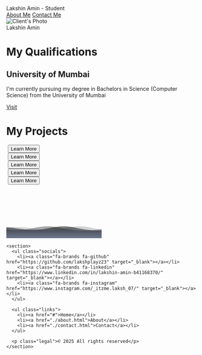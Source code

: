 <!DOCTYPE html>
<html lang="en">
<head>
  <meta charset="UTF-8" />
  <meta name="viewport" content="width=device-width, initial-scale=1.0" />
  <title>Lakshin's Portfolio</title>
  <link rel="stylesheet" href="test.css" />
  <link rel="stylesheet" href="https://cdnjs.cloudflare.com/ajax/libs/font-awesome/6.4.0/css/all.min.css"
        integrity="sha512-iecdLmaskl7CVkqkXNQ/ZH/XLlvWZOJyj7Yy7tcenmpD1ypASozpmT/E0iPtmFIB46ZmdtAc9eNBvH0H/ZpiBw=="
        crossorigin="anonymous" referrerpolicy="no-referrer" />
  <link href="https://fonts.googleapis.com/css2?family=Poppins:wght@400;500;600&display=swap" rel="stylesheet" />
</head>
<body>
  <div class="navbar">
    <div class="left">
      <span>Lakshin Amin - Student</span>
    </div>
    <div class="center">
      <a href="./about.html">About Me</a>
      <a href="./contact.html">Contact Me</a>
    </div>
  </div>

  <div class="main">
    <div class="client-info">
      <img class="photo" src="./media/dp.jpg" alt="Client's Photo">
      <div class="name">Lakshin Amin</div>
    </div>
  </div>

  <div class="text">
    <h1>My Qualifications</h1>
  </div>

  <div class="container">
    <div class="card">
      <div class="circle">
        <h2>University of Mumbai</h2>
      </div>
      <div class="content">
        <p>I'm currently pursuing my degree in Bachelors in Science (Computer Science) from the University of Mumbai</p>
        <a href="https://mu.ac.in/" target="_blank">Visit</a>
      </div>
    </div>
  </div>

  <div class="text">
    <h1>My Projects</h1>
  </div>

  <div class="project_card_container">
    <div class="project_card">
      <img src="./media/image01.jpg" alt="">
      <button class="project_button">Learn More</button>
    </div>
    <div class="project_card">
      <img src="./media/image1.jpg" alt="">
      <button class="project_button">Learn More</button>
    </div>
    <div class="project_card">
      <img src="./media/image2.jpg" alt="">
      <button class="project_button">Learn More</button>
    </div>
    <div class="project_card">
      <img src="./media/image3.jpg" alt="">
      <button class="project_button">Learn More</button>
    </div>
    <div class="project_card">
      <img src="./media/image4.jpg" alt="">
      <button class="project_button">Learn More</button>
    </div>
  </div>

  <footer>
    <div class="background">
      <svg version="1.1" xmlns="http://www.w3.org/2000/svg"
           xmlns:xlink="http://www.w3.org/1999/xlink" x="0px" y="0px"
           width="50%" height="100%" viewBox="0 0 1600 900">
        <defs>
          <linearGradient id="bg" x2="0%" y2="100%">
            <stop offset="0%" style="stop-color: rgba(0, 0, 0, 0.6)"></stop>
            <stop offset="100%" style="stop-color: rgba(38, 89, 190, 0.06)"></stop>
          </linearGradient>
          <path id="wave" fill="url(#bg)" d="M-363.852,502.589c0,0,236.988-41.997,505.475,0
          s371.981,38.998,575.971,0s293.985-39.278,505.474,5.859s493.475,48.368,716.963-4.995v560.106H-363.852V502.589z"></path>
        </defs>
        <g>
          <use xlink:href="#wave" opacity=".3">
            <animateTransform attributeName="transform" attributeType="XML" type="translate"
                              dur="8s" calcMode="spline"
                              values="270 230; -334 180; 270 230" keyTimes="0; .5; 1"
                              keySplines="0.42, 0, 0.58, 1.0;0.42, 0, 0.58, 1.0"
                              repeatCount="indefinite" />
          </use>
          <use xlink:href="#wave" opacity=".6">
            <animateTransform attributeName="transform" attributeType="XML" type="translate"
                              dur="6s" calcMode="spline"
                              values="-270 230;243 220;-270 230" keyTimes="0; .6; 1"
                              keySplines="0.42, 0, 0.58, 1.0;0.42, 0, 0.58, 1.0"
                              repeatCount="indefinite" />
          </use>
          <use xlink:href="#wave" opacity=".9">
            <animateTransform attributeName="transform" attributeType="XML" type="translate"
                              dur="4s" calcMode="spline"
                              values="0 230;-140 200;0 230" keyTimes="0; .4; 1"
                              keySplines="0.42, 0, 0.58, 1.0;0.42, 0, 0.58, 1.0"
                              repeatCount="indefinite" />
          </use>
        </g>
      </svg>
    </div>

    <section>
      <ul class="socials">
        <li><a class="fa-brands fa-github" href="https://github.com/lakshplayz23" target="_blank"></a></li>
        <li><a class="fa-brands fa-linkedin" href="https://www.linkedin.com/in/lakshin-amin-b41168370/" target="_blank"></a></li>
        <li><a class="fa-brands fa-instagram" href="https://www.instagram.com/_itzme.laksh_07/" target="_blank"></a></li>
      </ul>

      <ul class="links">
        <li><a href="#">Home</a></li>
        <li><a href="./about.html">About</a></li>
        <li><a href="./contact.html">Contact</a></li>
      </ul>

      <p class="legal">© 2025 All rights reserved</p>
    </section>
  </footer>
</body>
</html>
